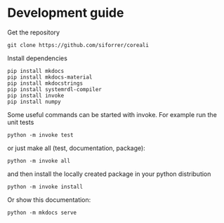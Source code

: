 # Development guide
Get the repository

    git clone https://github.com/siforrer/coreali

Install dependencies

    pip install mkdocs
	pip install mkdocs-material
	pip install mkdocstrings
    pip install systemrdl-compiler
    pip install invoke
    pip install numpy

Some useful commands can be started with invoke. For example run the unit tests

    python -m invoke test

or just make all (test, documentation, package):

    python -m invoke all

and then install the locally created package in your python distribution

    python -m invoke install

Or show this documentation:

	python -m mkdocs serve


